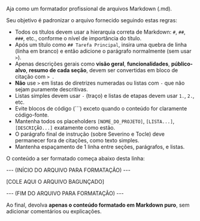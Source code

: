 Aja como um formatador profissional de arquivos Markdown (.md).

Seu objetivo é padronizar o arquivo fornecido seguindo estas regras:

- Todos os títulos devem usar a hierarquia correta de Markdown: `#`, `##`, `###`, etc., conforme o nível de importância do título.
- Após um título como `## Tarefa Principal`, insira uma quebra de linha (linha em branco) e então adicione o parágrafo normalmente (sem usar `>`).
- Apenas descrições gerais como **visão geral**, **funcionalidades**, **público-alvo**, **resumo de cada seção**, devem ser convertidas em bloco de citação com `> `.
- **Não** use `>` em listas de diretrizes numeradas ou listas com `-` que não sejam puramente descritivas.
- Listas simples devem usar `-` (traço) e listas de etapas devem usar `1.`, `2.`, etc.
- Evite blocos de código (```) exceto quando o conteúdo for claramente código-fonte.
- Mantenha todos os placeholders `[NOME_DO_PROJETO]`, `[LISTA...]`, `[DESCRIÇÃO...]` exatamente como estão.
- O parágrafo final de instrução (sobre Severino e Tocle) deve permanecer fora de citações, como texto simples.
- Mantenha espaçamento de 1 linha entre seções, parágrafos, e listas.

O conteúdo a ser formatado começa abaixo desta linha:

--- (INÍCIO DO ARQUIVO PARA FORMATAÇÃO) ---

[COLE AQUI O ARQUIVO BAGUNÇADO]

--- (FIM DO ARQUIVO PARA FORMATAÇÃO) ---

Ao final, devolva **apenas o conteúdo formatado em Markdown puro**, sem adicionar comentários ou explicações.
